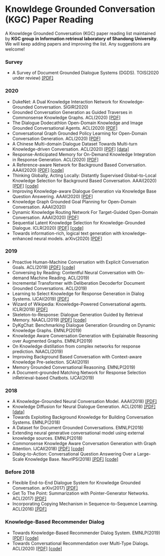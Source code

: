 # Knowldege Grounded Conversation (KGC) Paper Reading
A Knowldege Grounded Conversation (KGC) paper reading list maintained by **KGC group in Information retrieval laboratory of Shandong University**. We will keep adding papers and improving the list. Any suggestions are welcome!


### Survey
* A Survey of Document Grounded Dialogue Systems (DGDS). TOIS(2020 under review) [[PDF]](https://arxiv.org/abs/2004.13818?context=stat)

### 2020
* DukeNet: A Dual Knowledge Interaction Network for Knowledge-Grounded Conversation. SIGIR(2020)  
* Grounded Conversation Generation as Guided Traverses in Commonsense Knowledge Graphs. ACL(2020) [[PDF]]() 
* The Dialogue Dodecathlon Open-Domain Knowledge and Image Grounded Conversational Agents. ACL(2020) [[PDF]]() 
* Conversational Graph Grounded Policy Learning for Open-Domain Conversation Generation. ACL(2020) [[PDF]]() 
* A Chinese Multi-domain Dialogue Dataset Towards Multi-turn Knowledge-driven Conversation. ACL(2020) [[PDF]](https://arxiv.org/pdf/2004.04100.pdf) [[data]](https://github.com/thu-coai/KdConv) 
* Response-Anticipated Memory for On-Demand Knowledge Integration in Response Generation. ACL(2020) [[PDF]](https://arxiv.org/abs/2005.06128) 
* A Reference-aware Network for Background Based Conversation. AAAI(2020) [[PDF]](https://arxiv.org/pdf/1908.06449.pdf) [[code]](https://github.com/ChuanMeng/RefNet)
* Thinking Globally, Acting Locally: Distantly Supervised Global-to-Local Knowledge Selection for Background Based Conversation. AAAI(2020) [[PDF]](https://arxiv.org/pdf/1908.09528.pdf) [[code]](https://github.com/PengjieRen/GLKS) 
* Improving Knowledge-aware Dialogue Generation via Knowledge Base Question Answering. AAAI(2020) [[PDF]](https://arxiv.org/abs/1912.07491) 
* Knowledge Graph Grounded Goal Planning for Open-Domain Conversation. AAAI(2020)
* Dynamic Knowledge Routing Network For Target-Guided Open-Domain Conversation. AAAI(2020) [[PDF]](https://arxiv.org/abs/2002.01196) 
* Sequential Latent Knowledge Selection for Knowledge-Grounded Dialogue. ICLR(2020) [[PDF]](https://arxiv.org/abs/2002.07510?context=cs.CL) [[code]](https://github.com/bckim92/sequential-knowledge-transformer)
* Towards information-rich, logical text generation with knowledge-enhanced neural models. arXiv(2020) [[PDF]](https://arxiv.org/abs/2003.00814) 

### 2019
* Proactive Human-Machine Conversation with Explicit Conversation Goals. ACL(2019) [[PDF]](https://www.aclweb.org/anthology/P19-1369) [[code]](https://github.com/PaddlePaddle/Research/tree/master/NLP/ACL2019-DuConv) 
* Conversing by Reading: Contentful Neural Conversation with On-demand Machine Reading. ACL(2019)
* Incremental Transformer with Deliberation Decoderfor Document Grounded Conversations. ACL(2019)
* Learning to Select Knowledge for Response Generation in Dialog Systems. IJCAI(2019) [[PDF]](https://www.ijcai.org/proceedings/2019/0706.pdf) 
* Wizard of Wikipedia: Knowledge-Powered Conversational agents. ICLR(2019) [[PDF]](https://arxiv.org/pdf/1811.01241.pdf)
* Skeleton-to-Response: Dialogue Generation Guided by Retrieval Memory. NAACL(2019) [[PDF]](https://www.aclweb.org/anthology/N19-1124) [[code]](https://github.com/jcyk/Skeleton-to-Response) 
* DyKgChat: Benchmarking Dialogue Generation Grounding on Dynamic Knowledge Graphs. EMNLP(2019)
* Knowledge Aware Conversation Generation with Explainable Reasoning over Augmented Graphs. EMNLP(2019)
* On Knowledge distillation from complex networks for response prediction. NAACL(2019)
* Improving Background Based Conversation with Context-aware Knowledge Pre-selection. SCAI(2019)
* Memory Grounded Conversational Reasoning. EMNLP(2019)
* A Document-grounded Matching Network for Response Selection inRetrieval-based Chatbots. IJCAI(2019)


### 2018
* A Knowledge-Grounded Neural Conversation Model. AAAI(2018)  [[PDF]](https://arxiv.org/abs/1702.01932v2)
* Knowledge Diffusion for Neural Dialogue Generation. ACL(2018) [[PDF]](https://www.aclweb.org/anthology/P18-1138) [[data]](https://github.com/liushuman/neural-knowledge-diffusion)
* Towards Exploiting Background Knowledge for Building Conversation Systems. EMNLP(2018)
* A Dataset for Document Grounded Conversations. EMNLP(2018)
* Extending neural generative conversational model using external knowledge sources. EMNLP(2018)
* Commonsense Knowledge Aware Conversation Generation with Graph Attention. IJCAI(2018) [[PDF]](https://www.ijcai.org/proceedings/2018/0643.pdf) [[code]](https://github.com/tuxchow/ccm) 
* Dialog-to-Action: Conversational Question Answering Over a Large-Scale Knowledge Base. NeurIPS(2018) [[PDF]](http://papers.nips.cc/paper/7558-dialog-to-action-conversational-question-answering-over-a-large-scale-knowledge-base.pdf) [[code]](https://github.com/guoday/Dialog-to-Action)

### Before 2018
* Flexible End-to-End Dialogue System for Knowledge Grounded Conversation. arXiv(2017) [[PDF]](https://arxiv.org/pdf/1709.04264.pdf) 
* Get To The Point: Summarization with Pointer-Generator Networks. ACL(2017) [[PDF]](https://arxiv.org/abs/1704.04368) 
* Incorporating Copying Mechanism in Sequence-to-Sequence Learning. ACL(2016) [[PDF]](https://arxiv.org/abs/1603.06393)

### Knowledge-Based Recommender Dialog
* Towards Knowledge-Based Recommender Dialog System. EMNLP(2019) [[PDF]](https://www.aclweb.org/anthology/D19-1189.pdf) [[code]](https://github.com/THUDM/KBRD) 
* Towards Conversational Recommendation over Multi-Type Dialogs. ACL(2020) [[PDF]](https://arxiv.org/pdf/2005.03954.pdf) [[code]](https://github.com/PaddlePaddle/Research/tree/master/NLP/ACL2020-DuRecDial)
